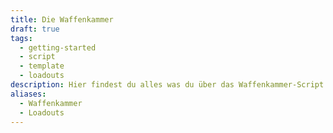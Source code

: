 ```yaml
---
title: Die Waffenkammer
draft: true
tags:
  - getting-started
  - script
  - template
  - loadouts
description: Hier findest du alles was du über das Waffenkammer-Script wissen musst!
aliases:
  - Waffenkammer
  - Loadouts
---
```

